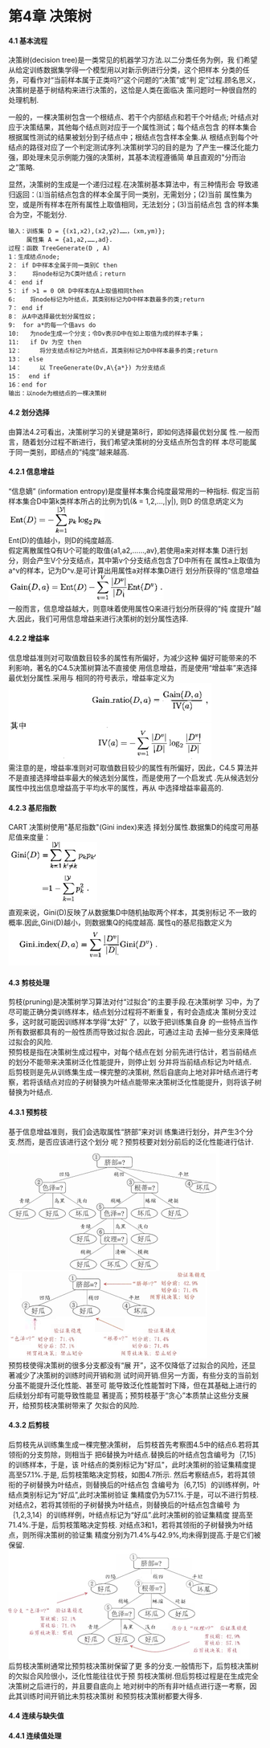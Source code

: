第4章 决策树
=======
#### 4.1 基本流程
决策树(decision tree)是一类常见的机器学习方法.以二分类任务为例，我
们希望从给定训练数据集学得一个模型用以对新示例进行分类，这个把样本
分类的任务，可看作对“当前样本属于正类吗?”这个问题的“决策”或“判
定”过程.顾名思义，决策树是基于树结构来进行决策的，这恰是人类在面临决
策问题时一种很自然的处理机制.  

一般的，一棵决策树包含一个根结点、若干个内部结点和若干个叶结点;
叶结点对应于决策结果，其他每个结点则对应于一个属性测试；每个结点包含
的样本集合根据属性测试的结果被划分到子结点中；根结点包含样本全集.从
根结点到每个叶结点的路径对应了一个判定测试序列.决策树学习的目的是为
了产生一棵泛化能力强，即处理未见示例能力强的决策树，其基本流程遵循简
单且直观的"分而治之”策略.  

显然，决策树的生成是一个递归过程.在决策树基本算法中，有三种情形会
导致递归返回：⑴当前结点包含的样本全属于同一类别，无需划分；(2)当前
属性集为空，或是所有样本在所有属性上取值相同，无法划分；(3)当前结点包
含的样本集合为空，不能划分.  
```
输入：训练集 D = {(x1,x2),(x2,y2)……，(xm,ym)};
     属性集 A = {a1,a2,……,ad}.
过程：函数 TreeGenerate(D , A)
1：生成结点node;
2： if D中样本全属于同一类别C then
3：    将node标记为C类叶结点；return
4： end if
5： if >1 = 0 OR D中样本在A上取值相同then
6:    将node标记为叶结点，其类别标记为D中样本数最多的类;return
7： end if
8： 从A中选择最优划分属性奴； 
9:  for a*的每一个值avs do
10:   为node生成一个分支；令Dv表示D中在如上取值为成的样本子集； 
11:   if Dv 为空 then
12：     将分支结点标记为叶结点，其类别标记为D中样本最多的类;return
13：  else
14：     以 TreeGenerate(Dv,A\{a*}) 为分支结点
15：  end if
16：end for
输出：以node为根结点的一棵决策树
```
#### 4.2 划分选择
由算法4.2可看出，决策树学习的关键是第8行，即如何选择最优划分属
性.一般而言，随着划分过程不断进行，我们希望决策树的分支结点所包含的样
本尽可能属于同一类别，即结点的“纯度”越来越高.
#### 4.2.1 信息增益
“信息嫡” (information entropy)是度量样本集合纯度最常用的一种指标.
假定当前样本集合D中第k类样本所占的比例为饥(& = 1,2,...,|y|), 则D
的信息炳定义为  
![image](https://github.com/sunhaofeng2001/Machine-learning/blob/master/IMG/%E6%89%B9%E6%B3%A8%202020-08-24%20005751.png)  
Ent(D)的值越小，则D的纯度越高.  
假定离散属性Q有U个可能的取值{a1,a2,……,av},若使用a来对样本集
D进行划分，则会产生V个分支结点，其中第v个分支结点包含了D中所有在
属性a上取值为a^v的样本，记为D^v.是可计算出用属性a对样本集D进行
划分所获得的"信息增益  
![image](https://github.com/sunhaofeng2001/Machine-learning/blob/master/IMG/%E6%89%B9%E6%B3%A8%202020-08-24%20005944.png)  
一般而言，信息增益越大，则意味着使用属性Q来进行划分所获得的“纯
度提升”越大.因此，我们可用信息增益来进行决策树的划分属性选择.  
#### 4.2.2 增益率
信息增益准则对可取值数目较多的属性有所偏好，为减少这种
偏好可能带来的不利影响，著名的C4.5决策树算法不直接使
用信息增益，而是使用“增益率”来选择最优划分属性.采用与
相同的符号表示，增益率定义为  
![image](https://github.com/sunhaofeng2001/Machine-learning/blob/master/IMG/%E6%89%B9%E6%B3%A8%202020-08-24%20010402.png)  
需注意的是，增益率准则对可取值数目较少的属性有所偏好，因此，C4.5
算法并不是直接选择增益率最大的候选划分属性，而是使用了一个启发式
.先从候选划分属性中找出信息增益高于平均水平的属性，再从
中选择增益率最高的. 
#### 4.2.3 基尼指数
CART 决策树使用"基尼指数"(Gini index)来选
择划分属性.数据集D的纯度可用基尼值来度量：  
![image](https://github.com/sunhaofeng2001/Machine-learning/blob/master/IMG/%E6%89%B9%E6%B3%A8%202020-08-24%20010626.png)  
直观来说，Gini(D)反映了从数据集D中随机抽取两个样本，其类别标记
不一致的概率.因此,Gini(D)越小，则数据集Q的纯度越高.
属性q的基尼指数定义为  
![image](https://github.com/sunhaofeng2001/Machine-learning/blob/master/IMG/%E6%89%B9%E6%B3%A8%202020-08-24%20010641.png)  
#### 4.3 剪枝处理
剪枝(pruning)是决策树学习算法对付“过拟合”的主要手段.在决策树学
习中，为了尽可能正确分类训练样本，结点划分过程将不断重复，有时会造成决
策树分支过多，这时就可能因训练样本学得“太好” 了，以致于把训练集自身
的一些特点当作所有数据都具有的一般性质而导致过拟合.因此，可通过主动
去掉一些分支来降低过拟合的风险.  
预剪枝是指在决策树生成过程中，对每个结点在划
分前先进行估计，若当前结点的划分不能带来决策树泛化性能提升，则停止划
分并将当前结点标记为叶结点.  
后剪枝则是先从训练集生成一棵完整的决策树,
然后自底向上地对非叶结点进行考察，若将该结点对应的子树替换为叶结点能带来决策树泛化性能提升，则将该子树替换为叶结点.  
#### 4.3.1 预剪枝
基于信息增益准则，我们会选取属性“脐部”来对训
练集进行划分，并产生3个分支.然而，是否应该进行这个划分
呢？预剪枝要对划分前后的泛化性能进行估计.  
![image](https://github.com/sunhaofeng2001/Machine-learning/blob/master/IMG/%E6%89%B9%E6%B3%A8%202020-08-24%20175643.png)  
![image](https://github.com/sunhaofeng2001/Machine-learning/blob/master/IMG/%E6%89%B9%E6%B3%A8%202020-08-24%20175655.png)  
预剪枝使得决策树的很多分支都没有“展
开”，这不仅降低了过拟合的风险，还显著减少了决策树的训练时间开销和测
试时间开销.但另一方面，有些分支的当前划分虽不能提升泛化性能、甚至可
能导致泛化性能暂时下降，但在其基础上进行的后续划分却有可能导致性能显
著提高；预剪枝基于“贪心”本质禁止这些分支展开，给预剪枝决策树带来了
欠拟合的风险.  
#### 4.3.2 后剪枝
后剪枝先从训练集生成一棵完整决策树，
后剪枝首先考察图4.5中的结点6.若将其领衔的分支剪除，则相当于
把6替换为叶结点.替换后的叶结点包含编号为｛7,15｝的训练样本，于是，该
叶结点的类别标记为"好瓜"，此时决策树的验证集精度提高至57.1%.于是,
后剪枝策略决定剪枝，如图4.7所示.
然后考察结点5，若将其领衔的子树替换为叶结点，则替换后的叶结点包
含编号为｛6,7,15｝的训练样例，叶结点类别标记为“好瓜”,此时决策树验证
集精度仍为57.1%.于是，可以不进行剪枝.
对结点2，若将其领衔的子树替换为叶结点，则替换后的叶结点包含编号
为｛1,2,3,14｝的训练样例，叶结点标记为“好瓜”.此时决策树的验证集精度
提高至71.4%.于是，后剪枝策略决定剪枝.
对结点3和1，若将其领衔的子树替换为叶结点，则所得决策树的验证集
精度分别为71.4%与42.9%,均未得到提高.于是它们被保留.  
![image](https://github.com/sunhaofeng2001/Machine-learning/blob/master/IMG/%E6%89%B9%E6%B3%A8%202020-08-24%20180040.png)  
后剪枝决策树通常比预剪枝决策树保留了更
多的分支.一般情形下，后剪枝决策树的欠拟合风险很小，泛化性能往往优于预
剪枝决策树.但后剪枝过程是在生成完全决策树之后进行的，并且要自底向上
地对树中的所有非叶结点进行逐一考察，因此其训练时间开销比未剪枝决策树
和预剪枝决策树都要大得多.
#### 4.4 连续与缺失值
#### 4.4.1 连续值处理

